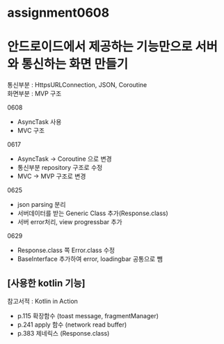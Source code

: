# assignment0608
안드로이드에서 제공하는 기능만으로 서버와 통신하는 화면 만들기
=============
통신부분 : HttpsURLConnection, JSON, Coroutine   
화면부분 : MVP 구조


0608
- AsyncTask 사용
- MVC 구조

0617
- AsyncTask → Coroutine 으로 변경
- 통신부분 repository 구조로 수정
- MVC → MVP 구조로 변경

0625
- json parsing 분리
- 서버데이터를 받는 Generic Class 추가(Response.class)
- 서버 error처리, view progressbar 추가

0629
- Response.class 쪽 Error.class 수정
- BaseInterface 추가하여 error, loadingbar 공통으로 뺌   


  
[사용한 kotlin 기능] 
-------------
참고서적 : Kotlin in Action

- p.115 확장함수 (toast message, fragmentManager)
- p.241 apply 함수 (network read buffer)
- p.383 제네릭스 (Response.class)
